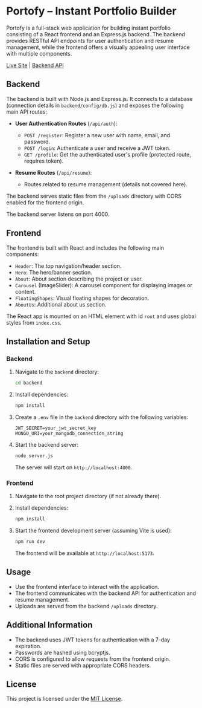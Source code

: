 # Portofy – Instant Portfolio Builder

Portofy is a full-stack web application for building instant portfolio consisting of a React frontend and an Express.js backend. The backend provides RESTful API endpoints for user authentication and resume management, while the frontend offers a visually appealing user interface with multiple components.
<br>

[Live Site](https://portofy.onrender.com) | [Backend API](https://portofy-backend.onrender.com)

## Backend

The backend is built with Node.js and Express.js. It connects to a database (connection details in `backend/config/db.js`) and exposes the following main API routes:

- **User Authentication Routes** (`/api/auth`):
  - `POST /register`: Register a new user with name, email, and password.
  - `POST /login`: Authenticate a user and receive a JWT token.
  - `GET /profile`: Get the authenticated user's profile (protected route, requires token).

- **Resume Routes** (`/api/resume`):
  - Routes related to resume management (details not covered here).

The backend serves static files from the `/uploads` directory with CORS enabled for the frontend origin.

The backend server listens on port 4000.

## Frontend

The frontend is built with React and includes the following main components:

- `Header`: The top navigation/header section.
- `Hero`: The hero/banner section.
- `About`: About section describing the project or user.
- `Carousel` (ImageSlider): A carousel component for displaying images or content.
- `FloatingShapes`: Visual floating shapes for decoration.
- `AboutUs`: Additional about us section.

The React app is mounted on an HTML element with id `root` and uses global styles from `index.css`.

## Installation and Setup

### Backend

1. Navigate to the `backend` directory:
   ```bash
   cd backend
   ```

2. Install dependencies:
   ```bash
   npm install
   ```

3. Create a `.env` file in the `backend` directory with the following variables:
   ```
   JWT_SECRET=your_jwt_secret_key
   MONGO_URI=your_mongodb_connection_string
   ```

4. Start the backend server:
   ```bash
   node server.js
   ```
   The server will start on `http://localhost:4000`.

### Frontend

1. Navigate to the root project directory (if not already there).

2. Install dependencies:
   ```bash
   npm install
   ```

3. Start the frontend development server (assuming Vite is used):
   ```bash
   npm run dev
   ```
   The frontend will be available at `http://localhost:5173`.

## Usage

- Use the frontend interface to interact with the application.
- The frontend communicates with the backend API for authentication and resume management.
- Uploads are served from the backend `/uploads` directory.

## Additional Information

- The backend uses JWT tokens for authentication with a 7-day expiration.
- Passwords are hashed using bcryptjs.
- CORS is configured to allow requests from the frontend origin.
- Static files are served with appropriate CORS headers.

## License
This project is licensed under the [MIT License](LICENSE).



